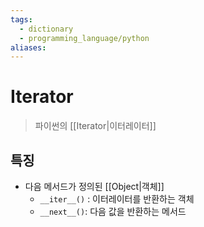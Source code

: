 ```yaml
---
tags:
  - dictionary
  - programming_language/python
aliases:
---
```

# Iterator
> 파이썬의 [[Iterator|이터레이터]]
## 특징
+ 다음 메서드가 정의된 [[Object|객체]]
	+ `__iter__()` : 이터레이터를 반환하는 객체 
	+ `__next__()`: 다음 값을 반환하는 메서드